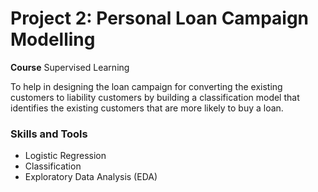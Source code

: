 # Project 2: Personal Loan Campaign Modelling
**Course** Supervised Learning

To help in designing the loan campaign for converting the existing customers to liability customers by building a classification model that identifies the existing customers that are more likely to buy a loan. 

### Skills and Tools
* Logistic Regression
* Classification
* Exploratory Data Analysis (EDA)

